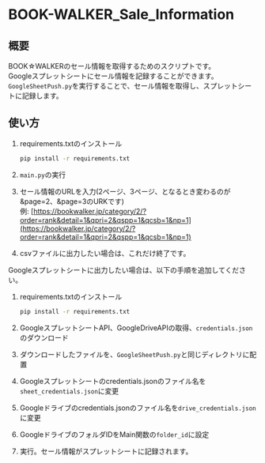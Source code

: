 # BOOK-WALKER_Sale_Information

## 概要

BOOK☆WALKERのセール情報を取得するためのスクリプトです。  
Googleスプレットシートにセール情報を記録することができます。  
`GoogleSheetPush.py`を実行することで、セール情報を取得し、スプレットシートに記録します。

## 使い方

1. requirements.txtのインストール  

    ```bash
    pip install -r requirements.txt
    ```

1. `main.py`の実行
1. セール情報のURLを入力(2ページ、3ページ、となるとき変わるのが&page=2、&page=3のURKです)  
    例: [https://bookwalker.jp/category/2/?order=rank&detail=1&qpri=2&qspp=1&qcsb=1&np=1](https://bookwalker.jp/category/2/?order=rank&detail=1&qpri=2&qspp=1&qcsb=1&np=1)
1. csvファイルに出力したい場合は、これだけ終了です。

Googleスプレットシートに出力したい場合は、以下の手順を追加してください。

1. requirements.txtのインストール  

    ```bash
    pip install -r requirements.txt
    ```

1. GoogleスプレットシートAPI、GoogleDriveAPIの取得、`credentials.json`のダウンロード
1. ダウンロードしたファイルを、`GoogleSheetPush.py`と同じディレクトリに配置
1. Googleスプレットシートのcredentials.jsonのファイル名を`sheet_credentials.json`に変更
1. Googleドライブのcredentials.jsonのファイル名を`drive_credentials.json`に変更
1. GoogleドライブのフォルダIDをMain関数の`folder_id`に設定
1. 実行。セール情報がスプレットシートに記録されます。
